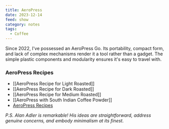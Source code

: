 ```yaml
---
title: AeroPress
date: 2023-12-14
feed: show
category: notes
tags:
  - Coffee
---
```


Since 2022, I've possessed an AeroPress Go. Its portability, compact form, and lack of complex mechanisms render it a tool rather than a gadget. The simple plastic components and modularity ensures it's easy to travel with.

### AeroPress Recipes 
- [[AeroPress Recipe for Light Roasted]]
- [[AeroPress Recipe for Dark Roasted]]
- [[AeroPress Recipe for Medium Roasted]]
- [[AeroPress with South Indian Coffee Powder]]
- [AeroPress Recipes](https://aeroprecipe.com/)

*P.S. Alan Adler is remarkable! His ideas are straightforward, address genuine concerns, and embody minimalism at its finest.*

